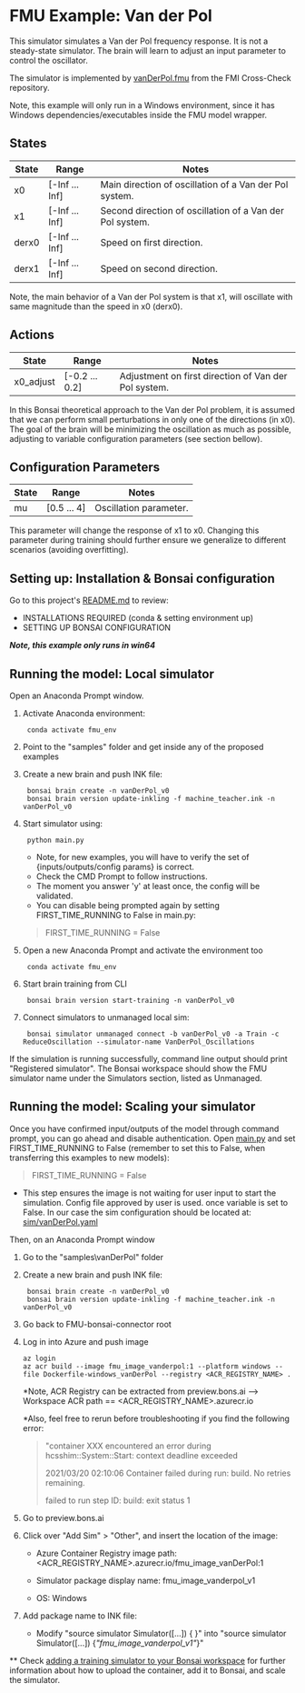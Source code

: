 # FMU Example: Van der Pol

This simulator simulates a Van der Pol frequency response. It is not a steady-state simulator.
The brain will learn to adjust an input parameter to control the oscillator.

The simulator is implemented by [vanDerPol.fmu](https://github.com/modelica/fmi-cross-check/blob/master/fmus/2.0/cs/win64/FMUSDK/2.0.4/vanDerPol/vanDerPol.fmu) from the FMI Cross-Check repository.

Note, this example will only run in a Windows environment, since it has Windows dependencies/executables inside the FMU model wrapper.

## States

| State         | Range            | Notes    |
| ------------- | ---------------- | -------- |
| x0            | [-Inf ... Inf]   | Main direction of oscillation of a Van der Pol system. |
| x1            | [-Inf ... Inf]   | Second direction of oscillation of a Van der Pol system. |
| derx0         | [-Inf ... Inf]   | Speed on first direction. |
| derx1         | [-Inf ... Inf]   | Speed on second direction. |

Note, the main behavior of a Van der Pol system is that x1, will oscillate with same magnitude than the speed in x0 (derx0).

## Actions

| State               | Range                | Notes    |
| ------------------- | -------------------- | -------- |
| x0_adjust           | [-0.2 ... 0.2]       | Adjustment on first direction of Van der Pol system. |

In this Bonsai theoretical approach to the Van der Pol problem, it is assumed that we can perform small perturbations in only one of the directions (in x0).
The goal of the brain will be minimizing the oscillation as much as possible, adjusting to variable configuration parameters (see section bellow).

## Configuration Parameters

| State               | Range                | Notes    |
| ------------------- | -------------------- | -------- |
| mu                  | [0.5 ... 4]          | Oscillation parameter. |

This parameter will change the response of x1 to x0. Changing this parameter during training should further ensure we generalize to different scenarios (avoiding overfitting).

## Setting up: Installation & Bonsai configuration

Go to this project's [README.md](../../README.md) to review:

- INSTALLATIONS REQUIRED (conda & setting environment up)
- SETTING UP BONSAI CONFIGURATION

***Note, this example only runs in win64***

## Running the model: Local simulator

Open an Anaconda Prompt window.

1. Activate Anaconda environment:

        conda activate fmu_env

2. Point to the "samples" folder and get inside any of the proposed examples

3. Create a new brain and push INK file:

        bonsai brain create -n vanDerPol_v0
        bonsai brain version update-inkling -f machine_teacher.ink -n vanDerPol_v0

4. Start simulator using:

        python main.py

    - Note, for new examples, you will have to verify the set of {inputs/outputs/config params} is correct.
    - Check the CMD Prompt to follow instructions.
    - The moment you answer 'y' at least once, the config will be validated.
    - You can disable being prompted again by setting FIRST_TIME_RUNNING to False in main.py:

    > FIRST_TIME_RUNNING = False

5. Open a new Anaconda Prompt and activate the environment too

        conda activate fmu_env

6. Start brain training from CLI

        bonsai brain version start-training -n vanDerPol_v0

7. Connect simulators to unmanaged local sim:

        bonsai simulator unmanaged connect -b vanDerPol_v0 -a Train -c ReduceOscillation --simulator-name VanDerPol_Oscillations

If the simulation is running successfully, command line output should print "Registered simulator".
The Bonsai workspace should show the FMU simulator name under the Simulators section, listed as Unmanaged.

## Running the model: Scaling your simulator

Once you have confirmed input/outputs of the model through command prompt, you can go ahead and disable authentication.
Open [main.py](main.py) and set FIRST_TIME_RUNNING to False (remember to set this to False, when transferring this examples to new models):

> FIRST_TIME_RUNNING = False

- This step ensures the image is not waiting for user input to start the simulation. Config file approved by user is used.
once variable is set to False. In our case the sim configuration should be located at:
[sim/vanDerPol.yaml](sim/vanDerPol_conf.yaml)

Then, on an Anaconda Prompt window

1. Go to the "samples\vanDerPol" folder

2. Create a new brain and push INK file:

        bonsai brain create -n vanDerPol_v0
        bonsai brain version update-inkling -f machine_teacher.ink -n vanDerPol_v0

3. Go back to FMU-bonsai-connector root
4. Log in into Azure and push image

       az login
       az acr build --image fmu_image_vanderpol:1 --platform windows --file Dockerfile-windows_vanDerPol --registry <ACR_REGISTRY_NAME> .

    *Note, ACR Registry can be extracted from preview.bons.ai --> Workspace ACR path == <ACR_REGISTRY_NAME>.azurecr.io

    *Also, feel free to rerun before troubleshooting if you find the following error:
        
    > "container XXX encountered an error during hcsshim::System::Start: context deadline exceeded
    >
    > 2021/03/20 02:10:06 Container failed during run: build. No retries remaining.
    >
    > failed to run step ID: build: exit status 1

5. Go to preview.bons.ai
6. Click over "Add Sim" > "Other", and insert the location of the image:

    - Azure Container Registry image path:  <ACR_REGISTRY_NAME>.azurecr.io/fmu_image_vanDerPol:1

    - Simulator package display name:  fmu_image_vanderpol_v1

    - OS: Windows

7. Add package name to INK file:

    - Modify "source simulator Simulator([...]) \{ }" into "source simulator Simulator([...]) {_"fmu_image_vanderpol_v1"_}"

** Check [adding a training simulator to your Bonsai workspace](https://docs.microsoft.com/en-us/bonsai/guides/add-simulator?tabs=add-cli%2Ctrain-inkling&pivots=sim-platform-other)
for further information about how to upload the container, add it to Bonsai, and scale the simulator.

